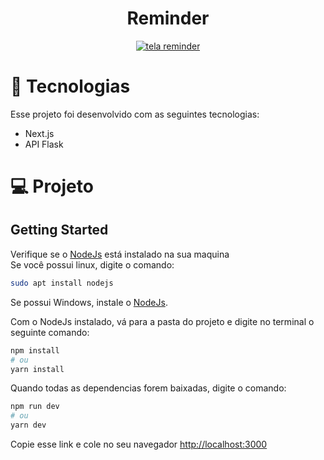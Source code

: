 <h1 align="center"> 
  Reminder
</h1>

<p align="center">
  <a href="https://ibb.co/j8bJ2Nk"><img src="https://i.ibb.co/dfjmqT4/Captura-de-Tela-31.png" alt="tela reminder" border="0"></a>  
</p>




# 🚀 Tecnologias
Esse projeto foi desenvolvido com as seguintes tecnologias:

- Next.js
- API Flask


# 💻 Projeto


## Getting Started
Verifique se o <a href="https://nodejs.org/en/">NodeJs</a> está instalado na sua maquina </br>
Se você possui linux, digite o comando:
```bash
sudo apt install nodejs
```
Se possui Windows, instale o <a href="https://nodejs.org/en/">NodeJs</a>.

Com o NodeJs instalado, vá para a pasta do projeto e digite no terminal o seguinte comando:
```bash
npm install
# ou
yarn install
```
Quando todas as dependencias forem baixadas, digite o comando:
```bash
npm run dev
# ou
yarn dev
```

Copie esse link e cole no seu navegador [http://localhost:3000](http://localhost:3000)
